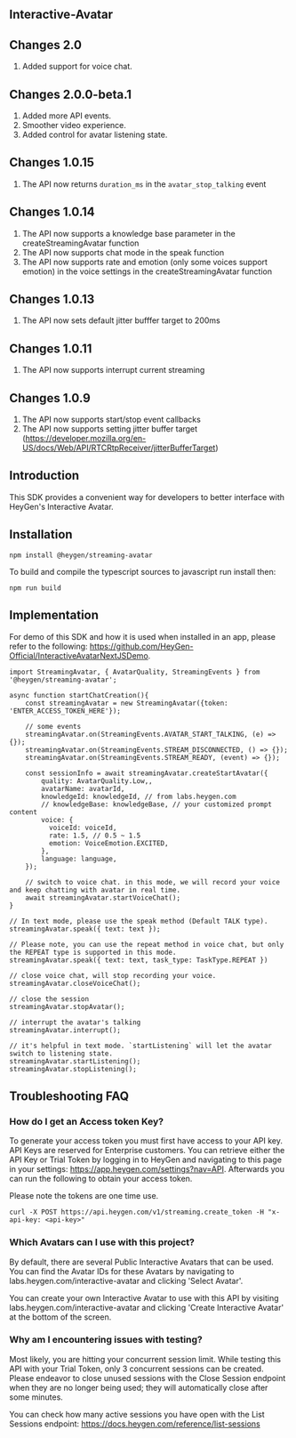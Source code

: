 ## Interactive-Avatar

## Changes 2.0
1. Added support for voice chat.

## Changes 2.0.0-beta.1
1. Added more API events.
2. Smoother video experience.
3. Added control for avatar listening state.

## Changes 1.0.15
1. The API now returns `duration_ms` in the `avatar_stop_talking` event

## Changes 1.0.14
1. The API now supports a knowledge base parameter in the createStreamingAvatar function
2. The API now supports chat mode in the speak function
3. The API now supports rate and emotion (only some voices support emotion) in the voice settings in the createStreamingAvatar function

## Changes 1.0.13
1. The API now sets default jitter bufffer target to 200ms

## Changes 1.0.11

1. The API now supports interrupt current streaming

## Changes 1.0.9

1. The API now supports start/stop event callbacks
2. The API now supports setting jitter buffer target (https://developer.mozilla.org/en-US/docs/Web/API/RTCRtpReceiver/jitterBufferTarget)

## Introduction

This SDK provides a convenient way for developers to better interface with HeyGen's Interactive Avatar. 

## Installation 

```
npm install @heygen/streaming-avatar
```

To build and compile the typescript sources to javascript run install then:
```
npm run build
```

## Implementation

For demo of this SDK and how it is used when installed in an app, please refer to the following: https://github.com/HeyGen-Official/InteractiveAvatarNextJSDemo. 

```
import StreamingAvatar, { AvatarQuality, StreamingEvents } from '@heygen/streaming-avatar';

async function startChatCreation(){
    const streamingAvatar = new StreamingAvatar({token: 'ENTER_ACCESS_TOKEN_HERE'});

    // some events
    streamingAvatar.on(StreamingEvents.AVATAR_START_TALKING, (e) => {});
    streamingAvatar.on(StreamingEvents.STREAM_DISCONNECTED, () => {});
    streamingAvatar.on(StreamingEvents.STREAM_READY, (event) => {});

    const sessionInfo = await streamingAvatar.createStartAvatar({ 
        quality: AvatarQuality.Low,,
        avatarName: avatarId,
        knowledgeId: knowledgeId, // from labs.heygen.com
        // knowledgeBase: knowledgeBase, // your customized prompt content
        voice: {
          voiceId: voiceId,
          rate: 1.5, // 0.5 ~ 1.5
          emotion: VoiceEmotion.EXCITED,
        },
        language: language,
    });
    
    // switch to voice chat. in this mode, we will record your voice and keep chatting with avatar in real time.
    await streamingAvatar.startVoiceChat();
}

// In text mode, please use the speak method (Default TALK type).
streamingAvatar.speak({ text: text });

// Please note, you can use the repeat method in voice chat, but only the REPEAT type is supported in this mode.
streamingAvatar.speak({ text: text, task_type: TaskType.REPEAT })

// close voice chat, will stop recording your voice.
streamingAvatar.closeVoiceChat();

// close the session
streamingAvatar.stopAvatar();

// interrupt the avatar's talking
streamingAvatar.interrupt();

// it's helpful in text mode. `startListening` will let the avatar switch to listening state.
streamingAvatar.startListening();
streamingAvatar.stopListening();
```

## Troubleshooting FAQ

### How do I get an Access token Key?

To generate your access token you must first have access to your API key. API Keys are reserved for Enterprise customers. You can retrieve either the API Key or Trial Token by logging in to HeyGen and navigating to this page in your settings: https://app.heygen.com/settings?nav=API. Afterwards you can run the following to obtain your access token.

Please note the tokens are one time use.

```
curl -X POST https://api.heygen.com/v1/streaming.create_token -H "x-api-key: <api-key>"
```

### Which Avatars can I use with this project?

By default, there are several Public Interactive Avatars that can be used. You can find the Avatar IDs for these Avatars by navigating to labs.heygen.com/interactive-avatar and clicking 'Select Avatar'.

You can create your own Interactive Avatar to use with this API by visiting labs.heygen.com/interactive-avatar and clicking 'Create Interactive Avatar' at the bottom of the screen.

### Why am I encountering issues with testing?

Most likely, you are hitting your concurrent session limit. While testing this API with your Trial Token, only 3 concurrent sessions can be created. Please endeavor to close unused sessions with the Close Session endpoint when they are no longer being used; they will automatically close after some minutes.

You can check how many active sessions you have open with the List Sessions endpoint: https://docs.heygen.com/reference/list-sessions
